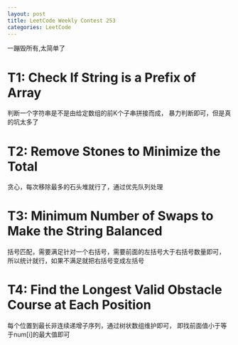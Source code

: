 ```yaml
---
layout: post
title: LeetCode Weekly Contest 253
categories: LeetCode
---
```

一蹦毁所有,太简单了

# T1: Check If String is a Prefix of Array
判断一个字符串是不是由给定数组的前K个子串拼接而成，
暴力判断即可，但是真的坑太多了

# T2: Remove Stones to Minimize the Total
贪心，每次移除最多的石头堆就行了，通过优先队列处理

# T3: Minimum Number of Swaps to Make the String Balanced
括号匹配，需要满足针对一个右括号，需要前面的左括号大于右括号数量即可，
所以统计就行，如果不满足就把右括号变成左括号

# T4: Find the Longest Valid Obstacle Course at Each Position
每个位置到最长非连续递增子序列，通过树状数组维护即可，
即找前面值小于等于num\[i\]的最大值即可
